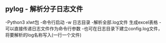## pylog - 解析分子日志文件

-Python3 xlwt包
-命令行启动 -w 日志目录
-解析全部.log文件 生成excel表格
-可以直接传递日志文件作为命令行参数
-也可在日志目录下建立config.log文件，将要解析的log名称写入(一行一个文件)

